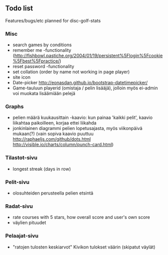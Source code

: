 ## Todo list

Features/bugs/etc planned for disc-golf-stats

### Misc

* search games by conditions
* remember me -functionality (http://fishbowl.pastiche.org/2004/01/19/persistent%5Flogin%5Fcookie%5Fbest%5Fpractice/)
* reset password -functionality
* set collation (order by name not working in page player)
* site icon
* Date-picker http://eonasdan.github.io/bootstrap-datetimepicker/
* Game-tauluun playerid (omistaja / pelin lisääjä), jolloin myös ei-admin voi muokata lisäämiään pelejä

### Graphs

* pelien määrä kuukausittain -kaavio: kun painaa 'kaikki pelit', kaavio liikahtaa paikoilleen, korjaa ettei liikahda
* jonkinlainen diagrammi pelien lopetusajasta, myös viikonpäivä mukaan(?) (vain sopiva kaavio puuttuu http://raphaeljs.com/github/dots.html http://visible.io/charts/column/punch-card.html)

### Tilastot-sivu

* longest streak (days in row)

### Pelit-sivu

* olosuhteiden perusteella pelien etsintä

### Radat-sivu

* rate courses with 5 stars, how overall score and user's own score
* väylien pituudet

### Pelaajat-sivu

* "ratojen tulosten keskiarvot" Kivikon tulokset väärin (skipatut väylät)
